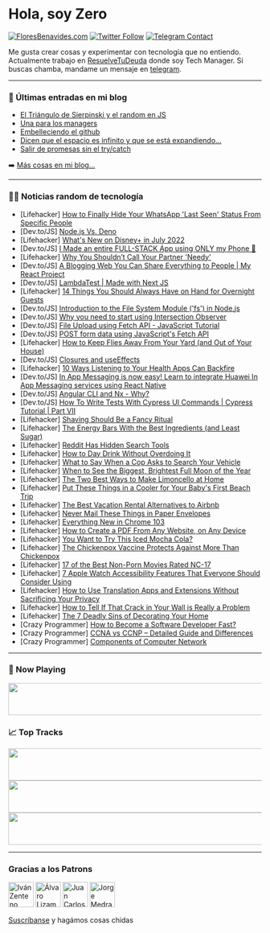 # Hola, soy Zero

[![FloresBenavides.com](https://img.shields.io/website?down_message=oops&label=MiBlog&style=for-the-badge&up_message=online&url=https%3A%2F%2Ffloresbenavides.com)](https://floresbenavides.com) [![Twitter Follow](https://img.shields.io/twitter/follow/ZeroDragon?color=%231DA1F2&label=Follow&logo=twitter&logoColor=ffffff&style=for-the-badge)](https://twitter.com/zerodragon) [![Telegram Contact](https://img.shields.io/badge/escr%C3%ADbeme-ZeroDragon-%2326A5E4?style=for-the-badge&logo=telegram)](https://t.me/zerodragon)

Me gusta crear cosas y experimentar con tecnología que no entiendo.
Actualmente trabajo en [ResuelveTuDeuda](http://github.com/resuelve) donde soy Tech Manager.
Si buscas chamba, mandame un mensaje en [telegram](https://t.me/zerodragon).

---

### 📕 Últimas entradas en mi blog
<!-- BLOG-POST-LIST:START -->
- [El Triángulo de Sierpinski y el random en JS](https://floresbenavides.com/el-triangulo-de-sierpinski-y-el-random-en-js/)
- [Una para los managers](https://floresbenavides.com/una-para-los-managers/)
- [Embelleciendo el github](https://floresbenavides.com/embelleciendo-el-github/)
- [Dicen que el espacio es infinito y que se está expandiendo…](https://floresbenavides.com/dicen-que-el-espacio-es-infinito-y-que-se-esta-expandiendo/)
- [Salir de promesas sin el try/catch](https://floresbenavides.com/salir-de-promesas-sin-el-try-catch/)
<!-- BLOG-POST-LIST:END -->

➡️ [Más cosas en mi blog...](https://floresbenavides.com)

---

### 👨‍💻 Noticias random de tecnología
<!-- TECH-POSTS:START -->
- [Lifehacker] [How to Finally Hide Your WhatsApp &#39;Last Seen&#39; Status From Specific People](https://lifehacker.com/how-to-finally-hide-your-whatsapp-last-seen-status-from-1849092145)
- [Dev.to/JS] [Node.js Vs. Deno](https://dev.to/lukahietala/nodejs-vs-deno-3ngf)
- [Lifehacker] [What&#39;s New on Disney+ in July 2022](https://lifehacker.com/whats-new-on-disney-in-july-2022-1849092538)
- [Dev.to/JS] [I Made an entire FULL-STACK App using ONLY my Phone 🤯️](https://dev.to/eludadev/i-made-an-entire-full-stack-app-using-only-my-phone-4apg)
- [Lifehacker] [Why You Shouldn’t Call Your Partner &#39;Needy&#39;](https://lifehacker.com/why-you-shouldn-t-call-your-partner-needy-1849076984)
- [Dev.to/JS] [A Blogging Web You Can Share Everything to People | My React Project](https://dev.to/technophileguy/a-blogging-web-you-can-share-everything-to-people-my-react-project-2d7f)
- [Dev.to/JS] [LambdaTest | Made with Next JS](https://dev.to/madewithjavascript/lambdatest-made-with-next-js-1ilc)
- [Lifehacker] [14 Things You Should Always Have on Hand for Overnight Guests](https://lifehacker.com/14-things-you-should-always-have-on-hand-for-overnight-1849090450)
- [Dev.to/JS] [Introduction to the File System Module &lpar;&#39;fs&#39;&rpar; in Node.js](https://dev.to/jimmywilliams/introduction-to-the-file-system-module-fs-in-nodejs-44k1)
- [Dev.to/JS] [Why you need to start using Intersection Observer](https://dev.to/ekqt/why-you-need-to-start-using-intersection-observer-1b8l)
- [Dev.to/JS] [File Upload using Fetch API - JavaScript Tutorial](https://dev.to/jimmywilliams/file-upload-using-fetch-api-javascript-tutorial-2jj4)
- [Dev.to/JS] [POST form data using JavaScript&#39;s Fetch API](https://dev.to/jimmywilliams/post-form-data-using-javascripts-fetch-api-515p)
- [Lifehacker] [How to Keep Flies Away From Your Yard &lpar;and Out of Your House&rpar;](https://lifehacker.com/how-to-keep-flies-away-from-your-yard-and-out-of-your-1849091606)
- [Dev.to/JS] [Closures and useEffects](https://dev.to/sebzz/closures-and-useeffects-1ai7)
- [Lifehacker] [10 Ways Listening to Your Health Apps Can Backfire](https://lifehacker.com/10-ways-listening-to-your-health-apps-can-backfire-1849090828)
- [Dev.to/JS] [In App Messaging is now easy! Learn to integrate Huawei In App Messaging services using React Native](https://dev.to/hmscommunity/in-app-messaging-is-now-easy-learn-to-integrate-huawei-in-app-messaging-services-using-react-native-552e)
- [Dev.to/JS] [Angular CLI and Nx - Why?](https://dev.to/nx/angular-cli-and-nx-why-4dpk)
- [Dev.to/JS] [How To Write Tests With Cypress UI Commands | Cypress Tutorial | Part VII](https://dev.to/lambdatest/how-to-write-tests-with-cypress-ui-commands-cypress-tutorial-part-vii-5hdm)
- [Lifehacker] [Shaving Should Be a Fancy Ritual](https://lifehacker.com/shaving-should-be-a-fancy-ritual-1849090730)
- [Lifehacker] [The Energy Bars With the Best Ingredients &lpar;and Least Sugar&rpar;](https://lifehacker.com/the-energy-bars-with-the-best-ingredients-and-least-su-1849088219)
- [Lifehacker] [Reddit Has Hidden Search Tools](https://lifehacker.com/reddit-has-hidden-search-tools-1849089864)
- [Lifehacker] [How to Day Drink Without Overdoing It](https://lifehacker.com/how-to-day-drink-without-overdoing-it-1849090132)
- [Lifehacker] [What to Say When a Cop Asks to Search Your Vehicle](https://lifehacker.com/what-to-say-when-a-cop-asks-to-search-your-vehicle-1849090424)
- [Lifehacker] [When to See the Biggest, Brightest Full Moon of the Year](https://lifehacker.com/when-to-see-the-biggest-brightest-full-moon-of-the-yea-1849089660)
- [Lifehacker] [The Two Best Ways to Make Limoncello at Home](https://lifehacker.com/the-two-best-ways-to-make-limoncello-at-home-1849089119)
- [Lifehacker] [Put These Things in a Cooler for Your Baby&#39;s First Beach Trip](https://lifehacker.com/put-these-things-in-a-cooler-for-your-babys-first-beach-1849089429)
- [Lifehacker] [The Best Vacation Rental Alternatives to Airbnb](https://lifehacker.com/the-best-vacation-rental-alternatives-to-airbnb-1849088885)
- [Lifehacker] [Never Mail These Things in Paper Envelopes](https://lifehacker.com/never-mail-these-things-in-paper-envelopes-1849089269)
- [Lifehacker] [Everything New in Chrome 103](https://lifehacker.com/everything-new-in-chrome-103-1849088598)
- [Lifehacker] [How to Create a PDF From Any Website, on Any Device](https://lifehacker.com/how-to-create-a-pdf-from-any-website-on-any-device-1849087231)
- [Lifehacker] [You Want to Try This Iced Mocha Cola?](https://lifehacker.com/you-want-to-try-this-iced-mocha-cola-1849081053)
- [Lifehacker] [The Chickenpox Vaccine Protects Against More Than Chickenpox](https://lifehacker.com/the-chickenpox-vaccine-protects-against-more-than-chick-1849080190)
- [Lifehacker] [17 of the Best Non-Porn Movies Rated NC-17](https://lifehacker.com/17-of-the-best-non-porn-movies-rated-nc-17-1849076415)
- [Lifehacker] [7 Apple Watch Accessibility Features That Everyone Should Consider Using](https://lifehacker.com/7-apple-watch-accessibility-features-that-everyone-shou-1849084821)
- [Lifehacker] [How to Use Translation Apps and Extensions Without Sacrificing Your Privacy](https://lifehacker.com/how-to-use-translation-apps-and-extensions-without-sacr-1849087236)
- [Lifehacker] [How to Tell If That Crack in Your Wall is Really a Problem](https://lifehacker.com/how-to-tell-if-that-crack-in-your-wall-is-really-a-prob-1849084185)
- [Lifehacker] [The 7 Deadly Sins of Decorating Your Home](https://lifehacker.com/the-7-deadly-sins-of-decorating-your-home-1849077171)
- [Crazy Programmer] [How to Become a Software Developer Fast?](https://www.thecrazyprogrammer.com/2022/06/how-to-become-a-software-developer-fast.html)
- [Crazy Programmer] [CCNA vs CCNP – Detailed Guide and Differences](https://www.thecrazyprogrammer.com/2022/06/ccna-vs-ccnp.html)
- [Crazy Programmer] [Components of Computer Network](https://www.thecrazyprogrammer.com/2022/06/components-of-computer-network.html)<!-- TECH-POSTS:END -->

---

### 🎵 Now Playing
<a href="https://spotify-now-playing-dun.vercel.app/now-playing?open"><img src="https://spotify-now-playing-dun.vercel.app/now-playing" width="540" height="64"></a>

### 📈 Top Tracks
<a href="https://spotify-now-playing-dun.vercel.app/top-tracks?i=1&open"><img src="https://spotify-now-playing-dun.vercel.app/top-tracks?i=1" width="540" height="64"></a>
<a href="https://spotify-now-playing-dun.vercel.app/top-tracks?i=2&open"><img src="https://spotify-now-playing-dun.vercel.app/top-tracks?i=2" width="540" height="64"></a>
<a href="https://spotify-now-playing-dun.vercel.app/top-tracks?i=3&open"><img src="https://spotify-now-playing-dun.vercel.app/top-tracks?i=3" width="540" height="64"></a>

---

### Gracias a los Patrons
[<img src="https://avatars.githubusercontent.com/u/243380?v=4" alt="Iván Zenteno" width="50px">](https://github.com/k001) [<img src="https://avatars.githubusercontent.com/u/19955639?v=4" alt="Álvaro Lizama" width="50px">](https://github.com/alvarolizama) [<img src="https://avatars.githubusercontent.com/u/2718753?v=4" alt="Juan Carlos Ruiz" width="50px">](https://github.com/JuanCrg90) [<img src="https://avatars.githubusercontent.com/u/37025?v=4" alt="Jorge Medrano" width="50px">](https://github.com/h1pp1e) 

[Suscríbanse](https://www.patreon.com/zerodragon) y hagámos cosas chidas
